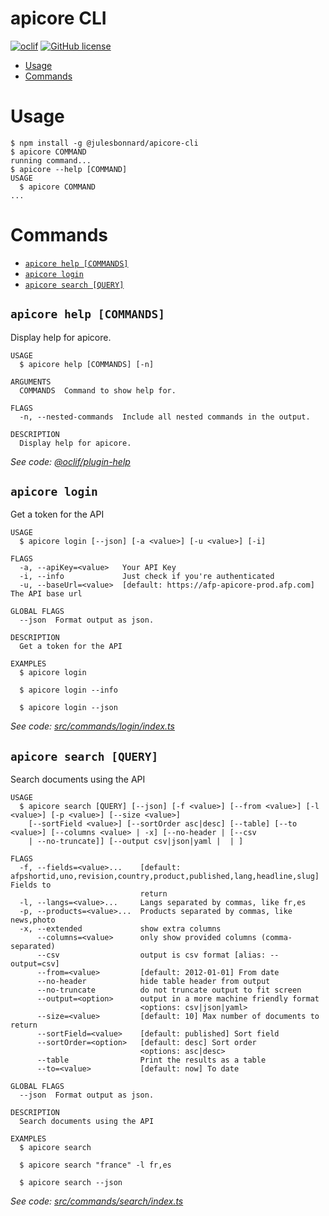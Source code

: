 apicore CLI
=================

[![oclif](https://img.shields.io/badge/cli-oclif-brightgreen.svg)](https://oclif.io)
[![GitHub license](https://img.shields.io/github/license/oclif/hello-world)](https://github.com/oclif/hello-world/blob/main/LICENSE)

<!-- toc -->
* [Usage](#usage)
* [Commands](#commands)
<!-- tocstop -->
# Usage
<!-- usage -->
```sh-session
$ npm install -g @julesbonnard/apicore-cli
$ apicore COMMAND
running command...
$ apicore --help [COMMAND]
USAGE
  $ apicore COMMAND
...
```
<!-- usagestop -->
# Commands
<!-- commands -->
* [`apicore help [COMMANDS]`](#apicore-help-commands)
* [`apicore login`](#apicore-login)
* [`apicore search [QUERY]`](#apicore-search-query)

## `apicore help [COMMANDS]`

Display help for apicore.

```
USAGE
  $ apicore help [COMMANDS] [-n]

ARGUMENTS
  COMMANDS  Command to show help for.

FLAGS
  -n, --nested-commands  Include all nested commands in the output.

DESCRIPTION
  Display help for apicore.
```

_See code: [@oclif/plugin-help](https://github.com/oclif/plugin-help/blob/v6.0.12/src/commands/help.ts)_

## `apicore login`

Get a token for the API

```
USAGE
  $ apicore login [--json] [-a <value>] [-u <value>] [-i]

FLAGS
  -a, --apiKey=<value>   Your API Key
  -i, --info             Just check if you're authenticated
  -u, --baseUrl=<value>  [default: https://afp-apicore-prod.afp.com] The API base url

GLOBAL FLAGS
  --json  Format output as json.

DESCRIPTION
  Get a token for the API

EXAMPLES
  $ apicore login

  $ apicore login --info

  $ apicore login --json
```

_See code: [src/commands/login/index.ts](https://github.com/julesbonnard/apicore-cli/blob/v0.0.0/src/commands/login/index.ts)_

## `apicore search [QUERY]`

Search documents using the API

```
USAGE
  $ apicore search [QUERY] [--json] [-f <value>] [--from <value>] [-l <value>] [-p <value>] [--size <value>]
    [--sortField <value>] [--sortOrder asc|desc] [--table] [--to <value>] [--columns <value> | -x] [--no-header | [--csv
    | --no-truncate]] [--output csv|json|yaml |  | ]

FLAGS
  -f, --fields=<value>...    [default: afpshortid,uno,revision,country,product,published,lang,headline,slug] Fields to
                             return
  -l, --langs=<value>...     Langs separated by commas, like fr,es
  -p, --products=<value>...  Products separated by commas, like news,photo
  -x, --extended             show extra columns
      --columns=<value>      only show provided columns (comma-separated)
      --csv                  output is csv format [alias: --output=csv]
      --from=<value>         [default: 2012-01-01] From date
      --no-header            hide table header from output
      --no-truncate          do not truncate output to fit screen
      --output=<option>      output in a more machine friendly format
                             <options: csv|json|yaml>
      --size=<value>         [default: 10] Max number of documents to return
      --sortField=<value>    [default: published] Sort field
      --sortOrder=<option>   [default: desc] Sort order
                             <options: asc|desc>
      --table                Print the results as a table
      --to=<value>           [default: now] To date

GLOBAL FLAGS
  --json  Format output as json.

DESCRIPTION
  Search documents using the API

EXAMPLES
  $ apicore search

  $ apicore search "france" -l fr,es

  $ apicore search --json
```

_See code: [src/commands/search/index.ts](https://github.com/julesbonnard/apicore-cli/blob/v0.0.0/src/commands/search/index.ts)_
<!-- commandsstop -->
